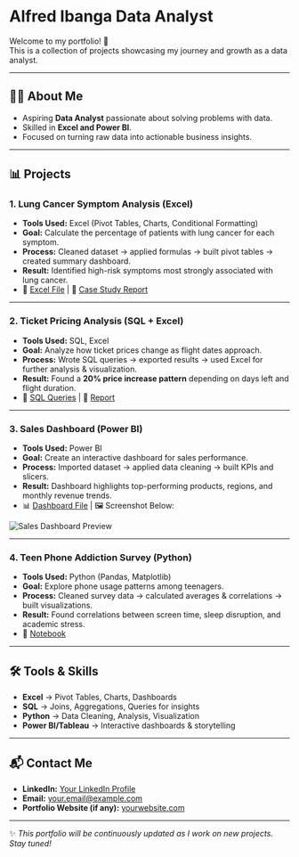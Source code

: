 # Alfred Ibanga Data Analyst   

Welcome to my portfolio! 🎉  
This is a collection of projects showcasing my journey and growth as a data analyst.  

---

## 👨‍💻 About Me
- Aspiring **Data Analyst** passionate about solving problems with data.  
- Skilled in **Excel and Power BI**.  
- Focused on turning raw data into actionable business insights.  

---

## 📊 Projects

### 1. Lung Cancer Symptom Analysis (Excel)
- **Tools Used:** Excel (Pivot Tables, Charts, Conditional Formatting)  
- **Goal:** Calculate the percentage of patients with lung cancer for each symptom.  
- **Process:** Cleaned dataset → applied formulas → built pivot tables → created summary dashboard.  
- **Result:** Identified high-risk symptoms most strongly associated with lung cancer.  
- 📂 [Excel File](./Excel/Lung_Cancer_Analysis.xlsx) | 📑 [Case Study Report](./Case_Studies/Lung_Cancer_Analysis_Report.pdf)  

---

### 2. Ticket Pricing Analysis (SQL + Excel)
- **Tools Used:** SQL, Excel  
- **Goal:** Analyze how ticket prices change as flight dates approach.  
- **Process:** Wrote SQL queries → exported results → used Excel for further analysis & visualization.  
- **Result:** Found a **20% price increase pattern** depending on days left and flight duration.  
- 📂 [SQL Queries](./SQL/Ticket_Pricing_Analysis.sql) | 📑 [Report](./Case_Studies/Ticket_Pricing_Analysis.pdf)  

---

### 3. Sales Dashboard (Power BI)
- **Tools Used:** Power BI  
- **Goal:** Create an interactive dashboard for sales performance.  
- **Process:** Imported dataset → applied data cleaning → built KPIs and slicers.  
- **Result:** Dashboard highlights top-performing products, regions, and monthly revenue trends.  
- 📊 [Dashboard File](./PowerBI_Tableau/Sales_Dashboard.pbix) | 🖼️ Screenshot Below:  

![Sales Dashboard Preview](./images/sales_dashboard.png)

---

### 4. Teen Phone Addiction Survey (Python)
- **Tools Used:** Python (Pandas, Matplotlib)  
- **Goal:** Explore phone usage patterns among teenagers.  
- **Process:** Cleaned survey data → calculated averages & correlations → built visualizations.  
- **Result:** Found correlations between screen time, sleep disruption, and academic stress.  
- 📂 [Notebook](./Python/Teen_Phone_Addiction.ipynb)  

---

## 🛠️ Tools & Skills
- **Excel** → Pivot Tables, Charts, Dashboards  
- **SQL** → Joins, Aggregations, Queries for insights  
- **Python** → Data Cleaning, Analysis, Visualization  
- **Power BI/Tableau** → Interactive dashboards & storytelling  

---

## 📬 Contact Me
- **LinkedIn:** [Your LinkedIn Profile](https://linkedin.com/in/yourprofile)  
- **Email:** your.email@example.com  
- **Portfolio Website (if any):** [yourwebsite.com](https://yourwebsite.com)  

---

✨ *This portfolio will be continuously updated as I work on new projects. Stay tuned!*  

